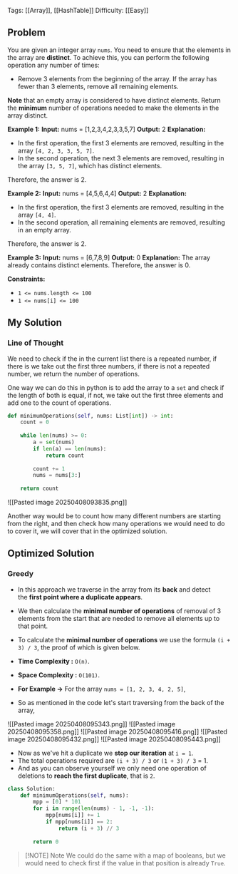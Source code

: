 Tags: [[Array]], [[HashTable]]
Difficulty: [[Easy]]

## Problem
You are given an integer array `nums`. You need to ensure that the elements in the array are **distinct**. To achieve this, you can perform the following operation any number of times:
- Remove 3 elements from the beginning of the array. If the array has fewer than 3 elements, remove all remaining elements.

**Note** that an empty array is considered to have distinct elements. Return the **minimum** number of operations needed to make the elements in the array distinct.

**Example 1:**
**Input:** nums = [1,2,3,4,2,3,3,5,7]
**Output:** 2
**Explanation:**
- In the first operation, the first 3 elements are removed, resulting in the array `[4, 2, 3, 3, 5, 7]`.
- In the second operation, the next 3 elements are removed, resulting in the array `[3, 5, 7]`, which has distinct elements.

Therefore, the answer is 2.

**Example 2:**
**Input:** nums = [4,5,6,4,4]
**Output:** 2
**Explanation:**
- In the first operation, the first 3 elements are removed, resulting in the array `[4, 4]`.
- In the second operation, all remaining elements are removed, resulting in an empty array.

Therefore, the answer is 2.

**Example 3:**
**Input:** nums = [6,7,8,9]
**Output:** 0
**Explanation:**
The array already contains distinct elements. Therefore, the answer is 0.


**Constraints:**
- `1 <= nums.length <= 100`
- `1 <= nums[i] <= 100`

## My Solution
### Line of Thought
We need to check if the in the current list there is a repeated number, if there is we take out the first three numbers, if there is not a repeated number, we return the number of operations.

One way we can do this in python is to add the array to a `set` and check if the length of both is equal, if not, we take out the first three elements and add one to the count of operations.

```python
def minimumOperations(self, nums: List[int]) -> int:
	count = 0
	
	while len(nums) >= 0:
		a = set(nums)
		if len(a) == len(nums):
			return count
		
		count += 1
		nums = nums[3:]
	
	return count
```

![[Pasted image 20250408093835.png]]

Another way would be to count how many different numbers are starting from the right, and then check how many operations we would need to do to cover it, we will cover that in the optimized solution.

## Optimized Solution
### Greedy
- In this approach we traverse in the array from its **back** and detect the **first point where a duplicate appears**.
- We then calculate the **minimal number of operations** of removal of 3 elements from the start that are needed to remove all elements up to that point.
- To calculate the **minimal number of operations** we use the formula `(i + 3) / 3`, the proof of which is given below.
- **Time Complexity :** `O(n)`.
- **Space Complexity :** `O(101)`.

- **For Example →** For the array `nums = [1, 2, 3, 4, 2, 5]`,
- So as mentioned in the code let's start traversing from the back of the array,

![[Pasted image 20250408095343.png]]
![[Pasted image 20250408095358.png]]
![[Pasted image 20250408095416.png]]
![[Pasted image 20250408095432.png]]
![[Pasted image 20250408095443.png]]

- Now as we've hit a duplicate we **stop our iteration** at `i = 1`.
- The total operations required are `(i + 3) / 3` or `(1 + 3) / 3` = 1.
- And as you can observe yourself we only need one operation of deletions to **reach the first duplicate**, that is `2`.

```python
class Solution: 
	def minimumOperations(self, nums): 
		mpp = [0] * 101 
		for i in range(len(nums) - 1, -1, -1): 
			mpp[nums[i]] += 1 
			if mpp[nums[i]] == 2: 
				return (i + 3) // 3 
				
		return 0
```

> [!NOTE] Note
> We could do the same with a map of booleans, but we would need to check first if the value in that position is already `True`.



